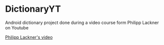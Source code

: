 # DictionaryYT

Android dictionary project done during a video course form Philipp Lackner on Youtube

[Philipp Lackner's video](https://www.youtube.com/watch?v=Mr8YKDh3li4)
